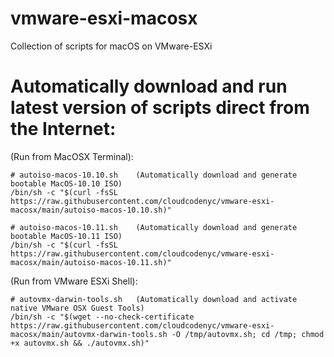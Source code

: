 # vmware-esxi-macosx
 Collection of scripts for macOS on VMware-ESXi 

# Automatically download and run latest version of scripts direct from the Internet:

(Run from MacOSX Terminal):
	
	# autoiso-macos-10.10.sh	(Automatically download and generate bootable MacOS-10.10 ISO)
	/bin/sh -c "$(curl -fsSL https://raw.githubusercontent.com/cloudcodenyc/vmware-esxi-macosx/main/autoiso-macos-10.10.sh)"
	
	# autoiso-macos-10.11.sh	(Automatically download and generate bootable MacOS-10.11 ISO)
	/bin/sh -c "$(curl -fsSL https://raw.githubusercontent.com/cloudcodenyc/vmware-esxi-macosx/main/autoiso-macos-10.11.sh)"

(Run from VMware ESXi Shell):
	
	# autovmx-darwin-tools.sh 	(Automatically download and activate native VMware OSX Guest Tools)
	/bin/sh -c "$(wget --no-check-certificate https://raw.githubusercontent.com/cloudcodenyc/vmware-esxi-macosx/main/autovmx-darwin-tools.sh -O /tmp/autovmx.sh; cd /tmp; chmod +x autovmx.sh && ./autovmx.sh)"
